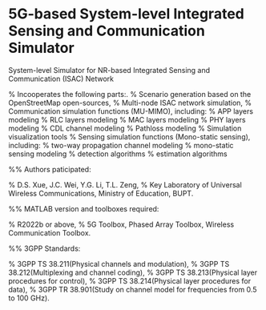 # 5G-based System-level Integrated Sensing and Communication Simulator
System-level Simulator for NR-based Integrated Sensing and Communication (ISAC) Network

% Incooperates the following parts:.
  % Scenario generation based on the OpenStreetMap open-sources,
  % Multi-node ISAC network simulation,
  % Communication simulation functions (MU-MIMO), including:
  %     APP layers modeling
  %     RLC layers modeling
  %     MAC layers modeling
  %     PHY layers modeling
  %     CDL channel modeling
  %     Pathloss modeling
  %     Simulation visualization tools
  % Sensing simulation functions (Mono-static sensing), including:
  %     two-way propagation channel modeling
  %     mono-static sensing modeling
  %     detection algorithms
  %     estimation algorithms

%% Authors paticipated:

% D.S. Xue, J.C. Wei, Y.G. Li, T.L. Zeng, 
% Key Laboratory of Universal Wireless Communications, Ministry of Education, BUPT.


%% MATLAB version and toolboxes required: 

% R2022b or above,
% 5G Toolbox, Phased Array Toolbox, Wireless Communication Toolbox.


%% 3GPP Standards:

% 3GPP TS 38.211(Physical channels and modulation), 
% 3GPP TS 38.212(Multiplexing and channel coding), 
% 3GPP TS 38.213(Physical layer procedures for control), 
% 3GPP TS 38.214(Physical layer procedures for data), 
% 3GPP TR 38.901(Study on channel model for frequencies from 0.5 to 100 GHz).

